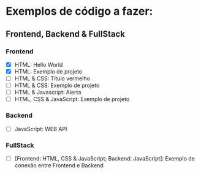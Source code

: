 # Exemplos de código a fazer:

## Frontend, Backend & FullStack
### Frontend
- [x] HTML: Hello World
- [x] HTML: Exemplo de projeto
- [ ] HTML & CSS: Título vermelho
- [ ] HTML & CSS: Exemplo de projeto
- [ ] HTML & Javascript: Alerta
- [ ] HTML, CSS & JavaScript: Exemplo de projeto

### Backend
- [ ] JavaScript: WEB API

### FullStack
- [ ] [Frontend: HTML, CSS & JavaScript; Backend: JavaScript]: Exemplo de conexão entre Frontend e Backend
